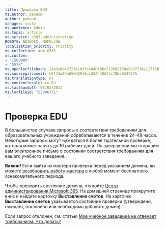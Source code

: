 ```yaml
---
title: Проверка EDU
ms.author: pebaum
author: pebaum
manager: scotv
ms.audience: Admin
ms.topic: article
ms.service: o365-administration
ROBOTS: NOINDEX, NOFOLLOW
localization_priority: Priority
ms.collection: Adm_O365
ms.custom:
- "1500009"
- "5578"
ms.openlocfilehash: 24a9cd94272f4103fe404bf86e519582138e6b37734e11715b72ebcd2de9d5cb
ms.sourcegitcommit: b5f7da89a650d2915dc652449623c78be6247175
ms.translationtype: HT
ms.contentlocale: ru-RU
ms.lasthandoff: 08/05/2021
ms.locfileid: "53946771"
---
```

# <a name="edu-verification"></a>Проверка EDU

В большинстве случаев запросы о соответствии требованиям для образовательных учреждений обрабатываются в течение 24–48 часов. Некоторые запросы могут нуждаться в более тщательной проверке, которая может занять до 10 рабочих дней. По завершении мы отправим вам электронное письмо о состоянии соответствия требованиям для вашего учебного заведения.

**Важно!** Если выйти из мастера проверки перед указанием домена, вы можете [возобновить работу мастера](https://go.microsoft.com/fwlink/p/?linkid=2135255) в любой момент бесплатного ознакомительного периода.

Чтобы проверить состояние домена, откройте [Центр администрирования Microsoft 365](https://go.microsoft.com/fwlink/p/?linkid=2024339). На домашней странице прокрутите вниз и найдите карточку **Выставление счетов**. На карточке **Выставление счетов** указывается состояние проверки (утверждено, ожидает, отклонено или необходимо добавить домен).

Если запрос отклонен, см. статью [Мое учебное заведение не отвечает требованиям. Что делать?](https://docs.microsoft.com/microsoft-365/commerce/subscriptions/verify-academic-eligibility#my-school-isnt-eligible-what-do-i-do-now)